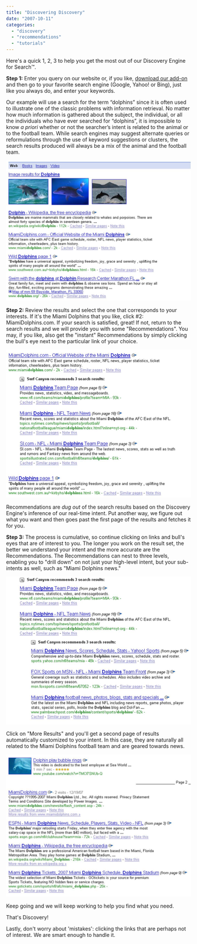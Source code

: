 ```yaml
---
title: "Discovering Discovery"
date: "2007-10-11"
categories: 
  - "discovery"
  - "recommendations"
  - "tutorials"
---
```


Here's a quick 1, 2, 3 to help you get the most out of our Discovery Engine for Search™.

**Step 1:** Enter you query on our website or, if you like, [download our add-on](http://www.surfcanyon.com/extension.jsp) and then go to your favorite search engine (Google, Yahoo! or Bing), just like you always do, and enter your keywords.

Our example will use a search for the term “dolphins” since it is often used to illustrate one of the classic problems with information retrieval. No matter how much information is gathered about the subject, the individual, or all the individuals who have ever searched for “dolphins”, it is impossible to know _a priori_ whether or not the searcher’s intent is related to the animal or to the football team. While search engines may suggest alternate queries or reformulations through the use of keyword suggestions or clusters, the search results produced will always be a mix of the animal and the football team.

[![Football and animal mixed together on results page](/assets/images/rank-dynamics/discovering-discovery-_1.jpg "Football and animal mixed together on results page")](/assets/images/rank-dynamics/discovering-discovery-_1.jpg "Football and animal mixed together on results page")

**Step 2:** Review the results and select the one that corresponds to your interests. If it's the Miami Dolphins that you like, click #2: MiamiDolphins.com. If your search is satisfied, great! If not, return to the search results and we will provide you with some "Recommendations". You may, if you like, also get the "instant" Recommendations by simply clicking the bull's eye next to the particular link of your choice.

[![Recommended search results for MiamiDolphins.com](/assets/images/rank-dynamics/discovering-discovery-_2.jpg "Recommended search results for MiamiDolphins.com")](/assets/images/rank-dynamics/discovering-discovery-_2.jpg "Recommended search results for MiamiDolphins.com")

Recommendations are _dug out_ of the search results based on the Discovery Engine's inference of our real-time intent. Put another way, we figure out what you want and then goes past the first page of the results and fetches it for you.

**Step 3:** The process is cumulative, so continue clicking on links and bull's eyes that are of interest to you. The longer you work on the result set, the better we understand your intent and the more accurate are the Recommendations. The Recommendations can nest to three levels, enabling you to "drill down" on not just your high-level intent, but your sub-intents as well, such as "Miami Dolphins news."

[![Second level of Recommendations for Miami Dolphins news](/assets/images/rank-dynamics/discovering-discovery-_3.jpg "Second level of Recommendations for Miami Dolphins news")](/assets/images/rank-dynamics/discovering-discovery-_3.jpg "Second level of Recommendations for Miami Dolphins news")

Click on "More Results" and you'll get a second page of results automatically customized to your intent. In this case, they are naturally all related to the Miami Dolphins football team and are geared towards news.

[![Subsequent pages of results are customized in real-time](/assets/images/rank-dynamics/discovering-discovery-_4.jpg "Subsequent pages of results are customized in real-time")](/assets/images/rank-dynamics/discovering-discovery-_4.jpg "Subsequent pages of results are customized in real-time")

Keep going and we will keep working to help you find what you need.

That's Discovery!

Lastly, don't worry about 'mistakes': clicking the links that are perhaps not of interest. We are smart enough to handle it.
